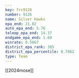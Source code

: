 ```yaml
---
key: frc9126
number: 9126
name: Silver Hawks
epa_end: 21.82
auto_epa_end: 5.76
teleop_epa_end: 14.37
endgame_epa_end: 1.69
winrate: 0.5667
district_epa_rank: 385
district_epa_percentile: 0.7862
type: Team
---
```

[[2024mose]]
